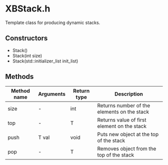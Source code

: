 # XBStack.h
Template class for producing dynamic stacks.

## Constructors
- Stack()
- Stack(int size)
- Stack(std::initializer_list<T> init_list)

## Methods
Method name | Arguments | Return type   | Description
------------|-----------|---------------|-------------
size        | -         | int           | Returns number of the elements on the stack
top         | -         | T             | Returns value of first element on the stack
push        | T val     | void          | Puts new object at the top of the stack
pop         | -         | T             | Removes object from the top of the stack